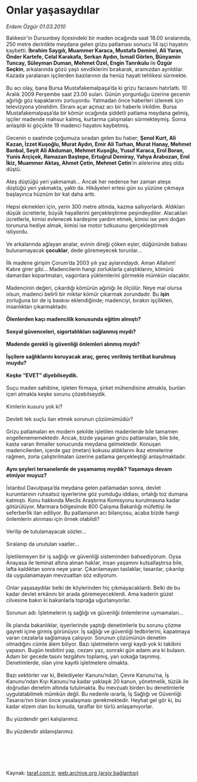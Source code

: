 # Onlar yaşasaydılar

*Erdem Özgür 01.03.2010*

<div class="taraf_structure_2col_1zq">
<div class="margen_n">



 <p>Balıkesir’in Dursunbey ilçesindeki bir maden ocağında saat 18.00 sıralarında, 250 metre derinlikte meydana gelen grizu patlaması sonucu 14 işçi hayatını kaybetti. <b>İbrahim Saygılı, Muammer Karaca, Mustafa Demirel, Ali Yaran, Önder Kartefe, Celal Karakafa, Serkan Aydın, İsmail Görlen, Bünyamin Tuncay, Süleyman Duman, Mehmet Özel, Engin Tanrıkulu </b>ile<b> Özgür Seçkin</b>, arkalarında gözü yaşlı sevdiklerini bırakarak, aramızdan ayrıldılar. Kazada yaralanan işçilerden bazılarının da henüz hayati tehlikesi sürmekte. <br/><br/>Bu acı olay, bana Bursa Mustafakemalpaşa’da ki grizu faciasını hatırlattı. 10 Aralık 2009 Perşembe saat 23.00 suları. Günün yorgunluğu üzerine gecenin ağırlığı göz kapaklarımı zorluyordu. Yatmadan önce haberleri izlemek için televizyona yöneldim. Ekranı açar açmaz acı bir haberle irkildim. Bursa Mustafakemalpaşa’da bir kömür ocağında şiddetli patlama meydana gelmiş, işçiler madende mahsur kalmış, kurtarma çalışmaları sürmekteymiş. Sonra anlaşıldı ki göçükte 19 madenci hayatını kaybetmiş. <br/><br/>Gecenin o saatinde çoğumuza sıradan gelen bu haber; <b>Şenol Kurt, Ali Kazan, İzzet Kuşoğlu, Murat Aydın, Emir Ali Turhan, Murat Hanay, Mehmet Banbal, Seyit Ali Akduman, Mehmet Kuşoğlu, Yusuf Karaca, Erol Boran, Yunis Arçiçek, Ramazan Baştepe, Ertuğrul Demiray, Yahya Arabozan, Erol İkiz, Muammer Aktaş, Ahmet Çetin, Mehmet Çetin</b>’in ailelerine ateş oldu düştü. <br/><br/>Ateş düştüğü yeri yakmamalı... Ancak her nedense her zaman ateşe düştüğü yeri yakmakta, yaktı da. Hikâyeleri ertesi gün su yüzüne çıkmaya başlayınca hüznüm bir kat daha arttı. <br/><br/>Hepsi ekmekleri için, yerin 300 metre altında, kazma sallıyorlardı. Aldıkları düşük ücretlerle, büyük hayallerini gerçekleştirme peşindeydiler. Alacakları ücretlerle, kimisi evlenecek kardeşine yardım etmek, kimisi ise yeni doğan torununa hediye almak, kimisi ise motor tutkusunu gerçekleştirmek istiyordu. <br/><br/>Ve arkalarında ağlayan analar, evinin direği çöken eşler, düğününde babası bulunamayacak <b>çocuklar</b>, dede göremeyecek torunlar... <br/><br/>İlk madene girişim Çorum’da 2003 yılı yaz aylarındaydı. Aman Allahım! Kabre girer gibi... Madencilerin hangi zorluklarla çalıştıklarını, kömürü damardan kopartmaları, vagonlara yüklemlerini görmekle mümkün olacaktır. <br/><br/>Madencinin değeri, çıkardığı kömürün ağırlığı ile ölçülür. Neye mal olursa olsun, madenci belirli bir miktar kömür çıkarmak zorundadır. Bu <b>işin</b> zorluğuna bir de iş baskısı eklendiğinde; madenciyi, bırakın işçilikten, insanlıktan çıkarmaktadır.<b> <br/><br/>Ölenlerden kaçı madencilik konusunda eğitim almıştı? <br/><br/>Sosyal güvenceleri, sigortalılıkları sağlanmış mıydı? <br/><br/>Madende gerekli iş güvenliği önlemleri alınmış mıydı? <br/><br/>İşçilere sağlıklarını koruyacak araç, gereç verilmiş tertibat kurulmuş muydu? <br/><br/>Keşke “EVET” diyebilseydik.</b> <br/><br/>Suçu maden sahibine, işleten firmaya, şirket mühendisine atmakla, bunları içeri almakla keşke sorunu çözebilseydik. <br/><br/>Kimlerin kusuru yok ki? <br/><br/>Devleti tek suçlu ilan etmek sorunun çözümümüdür? <br/><br/>Grizu patlamaları en modern şekilde işletilen madenlerde bile tamamen engellenememektedir. Ancak, bizde yaşanan grizu patlamaları, bile bile, kasta varan ihmaller sonucunda meydana gelmektedir. Konuşan madencilerden, içerde gaz (metan) kokusu aldıklarını ikaz etmelerine rağmen, zorla çalıştırılmaları üzerine patlama gerçekleştiği anlaşılmaktadır. <b><br/><br/>Aynı şeyleri tersanelerde de yaşamamış mıydık? Yaşamaya devam etmiyor muyuz?</b> <br/><br/>İstanbul Davutpaşa’da meydana gelen patlamadan sonra, devlet kurumlarının ruhsatsız işyerlerine göz yumduğu iddiası, ortalığı toz dumana katmıştı. Konu hakkında Meclis Araştırma Komisyonu kurulmasına kadar götürülüyor. Marmara bölgesinde 800 Çalışma Bakanlığı müfettişi ile seferberlik ilan ediliyor. Bu patlamanın acı bilançosu, acaba bizde hangi önlemlerin alınması için örnek olabildi? <br/><br/>Verilip de tutulamayacak sözler... <br/><br/>Sıralanıp da unutulan vaatler... <br/><br/>İşletilemeyen bir iş sağlığı ve güvenliği sisteminden bahsediyorum. Oysa Anayasa ile teminat altına alınan haklar, insan yaşamını kutsallaştırsa bile, lafta kaldıktan sonra neye yarar. Çıkarılamayan taslaklar, tasarılar, çıkarılıp da uygulanamayan mevzuattan söz ediyorum. <br/><br/>Onlar yaşasaydılar belki de köylerinden hiç çıkmayacaklardı. Belki de bu kadar devlet erkânını bir arada göremeyeceklerdi. Ama kaderin güzel cilvesine bakın ki bakanlarla toprağa uğurlanıyorlar. <br/><br/>Sorunun adı: İşletmelerin iş sağlığı ve güvenliği önlemlerine uymamaları... <br/><br/>İlk planda bakanlıklar, işyerlerinde yaptığı denetimlerle bu sorunu çözme gayreti içine girmiş görünüyor. İş sağlığı ve güvenliği tedbirlerini, kapatmaya varan cezalarla sağlamaya çalışıyor. Sorunun çözümünün denetim olmadığını cümle âlem biliyor. Bazı işletmelerin vergi kaydı yok ki takibini yapasın. Bugün tesbitini yap, cezanı yaz, sonraki gün adamı ara ki bulasın. Adam bir gecede tasını tezgâhını toplamış, yan sokağa taşınmış. Denetimlerde, olan yine kayıtlı işletmelere olmakta. <br/><br/>Bazı sektörler var ki, Belediyeler Kanunu’ndan, Çevre Kanunu’na, İş Kanunu’ndan Kıyı Kanunu’na kadar yaklaşık 20 kanun, yönetmelik, tüzük ile doğrudan denetim altında tutulmakta. Bu mevzuatı birden bu denetimlerle uygulatabilmek mümkün değil. Bu nedenle ısrarla, İş Sağlığı ve Güvenliği Tasarısı’nın biran önce yasalaşması gerekmektedir. Heyhat gel gör ki, bu kadar elzem olan bu konuda, taraflar bir türlü anlaşamıyorlar. <br/><br/>Bu yüzdendir geri kalışlarımız. <br/><br/>Bu yüzdendir aldanışlarımız.</p>
<br/>
<br/>
<br/>



<br/>


<div id="taraf_not">
</div>

</div>


</div>

Kaynak: [taraf.com.tr](http://taraf.com.tr:80/makale/10307.htm), [web.archive.org (arşiv bağlantısı)](http://web.archive.org/web/20100304054136/http://taraf.com.tr:80/makale/10307.htm)
